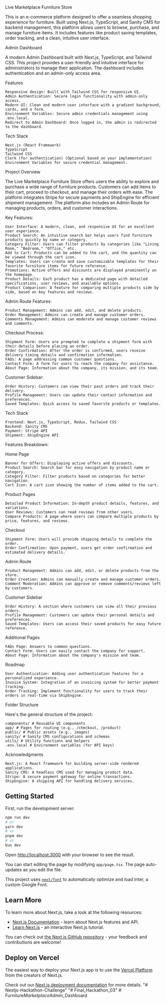 Live Marketplace Furniture Store

This is an e-commerce platform designed to offer a seamless shopping experience for furniture. Built using Next.js, TypeScript, and Sanity CMS for backend management, this platform allows users to browse, purchase, and manage furniture items. It includes features like product saving templates, order tracking, and a clean, intuitive user interface.

Admin Dashboard

A modern Admin Dashboard built with Next.js, TypeScript, and Tailwind CSS. This project provides a user-friendly and intuitive interface for administrators to manage their application. The dashboard includes authentication and an admin-only access area.

Features

    Responsive design: Built with Tailwind CSS for responsive UI.
    Admin Authentication: Secure login functionality with admin-only access.
    Modern UI: Clean and modern user interface with a gradient background, cards, and a form.
    Environment Variables: Secure admin credentials management using .env.local.
    Redirect to Admin Dashboard: Once logged in, the admin is redirected to the dashboard.

Tech Stack

    Next.js (React Framework)
    TypeScript
    Tailwind CSS
    Clerk (for authentication) (Optional based on your implementation)
    Environment Variables for secure credential management.

Project Overview

The Live Marketplace Furniture Store offers users the ability to explore and purchase a wide range of furniture products. Customers can add items to their cart, proceed to checkout, and manage their orders with ease. The platform integrates Stripe for secure payments and ShipEngine for efficient shipment management. The platform also includes an Admin Route for managing products, orders, and customer interactions.

Key Features:

    User Interface: A modern, clean, and responsive UI for an excellent user experience.
    Product Search: An intuitive search bar helps users find furniture products quickly by name or category.
    Category Filter: Users can filter products by categories like "Living Room," "Bedroom," "Office," etc.
    Add to Cart: Products can be added to the cart, and the quantity can be viewed through the cart icon.
    Templates: Users can create and save customizable templates for their favorite furniture items for future reference.
    Promotions: Active offers and discounts are displayed prominently on the homepage.
    Product Details: Each product has a dedicated page with detailed specifications, user reviews, and available options.
    Product Comparison: A feature for comparing multiple products side by side, based on key features and reviews.

Admin Route Features:

    Product Management: Admins can add, edit, and delete products.
    Order Management: Admins can create and manage customer orders.
    Comments Management: Admins can moderate and manage customer reviews and comments.

Checkout Process:

    Shipment Form: Users are prompted to complete a shipment form with their details before placing an order.
    Order Confirmation: After the order is confirmed, users receive delivery timing details and confirmation information.
    FAQs: A page addressing common customer questions.
    Contact Form: A form for users to reach the company for assistance.
    About Page: Information about the company, its mission, and its team.

Customer Sidebar:

    Order History: Customers can view their past orders and track their delivery.
    Profile Management: Users can update their contact information and preferences.
    Saved Templates: Quick access to saved favorite products or templates.

Tech Stack

    Frontend: Next.js, TypeScript, Redux, Tailwind CSS
    Backend: Sanity CMS
    Payment: Stripe API
    Shipment: ShipEngine API

Features Breakdown:

Home Page

    Banner for Offers: Displaying active offers and discounts.
    Product Search: Search bar for easy navigation by product name or category.
    Category Filter: Filter products based on categories for better navigation.
    Cart Icon: A cart icon showing the number of items added to the cart.

Product Pages

    Detailed Product Information: In-depth product details, features, and variations.
    User Reviews: Customers can read reviews from other users.
    Compare Products: A page where users can compare multiple products by price, features, and reviews.

Checkout

    Shipment Form: Users will provide shipping details to complete the order.
    Order Confirmation: Upon payment, users get order confirmation and estimated delivery details.

Admin Route

    Product Management: Admins can add, edit, or delete products from the store.
    Order Creation: Admins can manually create and manage customer orders.
    Comment Moderation: Admins can approve or remove comments/reviews left by customers.

Customer Sidebar

    Order History: A section where customers can view all their previous orders.
    Profile Management: Customers can update their personal details and preferences.
    Saved Templates: Users can access their saved products for easy future reference.

Additional Pages

    FAQs Page: Answers to common questions.
    Contact Form: Users can easily contact the company for support.
    About Page: Information about the company's mission and team.

Roadmap

    User Authentication: Adding user authentication features for a personalized experience.
    Invoice System: Integration of an invoicing system for better payment tracking.
    Order Tracking: Implement functionality for users to track their orders in real-time via ShipEngine.

Folder Structure

Here's the general structure of the project:

    components/ # Reusable UI components
    app/ # Pages for routing (e.g., /checkout, /product)
    public/ # Public assets (e.g., images)
    sanity/ # Sanity CMS configurations and schemas
    utils/ # Utility functions and helpers
    .env.local # Environment variables (for API keys)

Acknowledgments

    Next.js: A React framework for building server-side rendered applications.
    Sanity CMS: A headless CMS used for managing product data.
    Stripe: A secure payment gateway for online transactions.
    ShipEngine: A shipping API for handling delivery services.


















## Getting Started

First, run the development server:

```bash
npm run dev
# or
yarn dev
# or
pnpm dev
# or
bun dev
```

Open [http://localhost:3000](http://localhost:3000) with your browser to see the result.

You can start editing the page by modifying `app/page.tsx`. The page auto-updates as you edit the file.

This project uses [`next/font`](https://nextjs.org/docs/basic-features/font-optimization) to automatically optimize and load Inter, a custom Google Font.

## Learn More

To learn more about Next.js, take a look at the following resources:

- [Next.js Documentation](https://nextjs.org/docs) - learn about Next.js features and API.
- [Learn Next.js](https://nextjs.org/learn) - an interactive Next.js tutorial.

You can check out [the Next.js GitHub repository](https://github.com/vercel/next.js/) - your feedback and contributions are welcome!

## Deploy on Vercel

The easiest way to deploy your Next.js app is to use the [Vercel Platform](https://vercel.com/new?utm_medium=default-template&filter=next.js&utm_source=create-next-app&utm_campaign=create-next-app-readme) from the creators of Next.js.

Check out our [Next.js deployment documentation](https://nextjs.org/docs/deployment) for more details.
"# Nextjs-Hackathon-Challenge" 
"# Final_Hackathon_03" 
#   F u r n i t u r e _ M a r k e t p l a c e _ A d m i n _ D a s h b o a r d 
 
 
